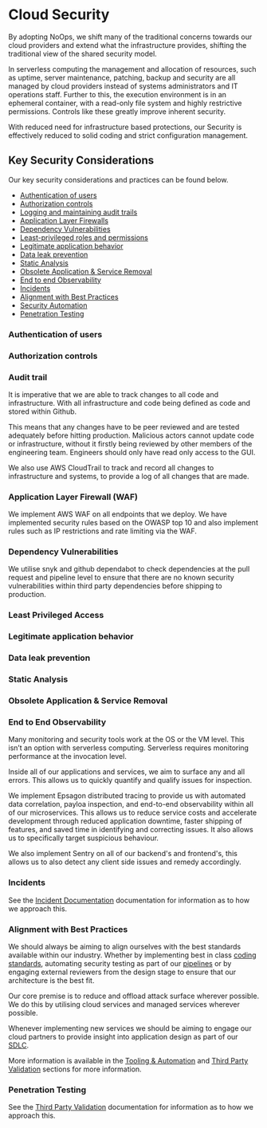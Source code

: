 # Cloud Security

By adopting NoOps, we shift many of the traditional concerns towards our cloud providers and extend what the 
infrastructure provides, shifting the traditional view of the shared security model.

In serverless computing the management and allocation of resources, such as uptime, server maintenance, patching, backup
and security are all managed by cloud providers instead of systems administrators and IT operations staff. Further to 
this, the execution environment is in an ephemeral container, with a read-only file system and highly restrictive 
permissions. Controls like these greatly improve inherent security.

With reduced need for infrastructure based protections, our Security is effectively reduced to solid coding and strict 
configuration management.

## Key Security Considerations
Our key security considerations and practices can be found below.

- [Authentication of users](#authentication-of-users)
- [Authorization controls](#authorization-controls)
- [Logging and maintaining audit trails](#audit-trail)
- [Application Layer Firewalls](#application-layer-firewall)
- [Dependency Vulnerabilities](#dependency-vulnerabilities)
- [Least-privileged roles and permissions](#least-privileged-access)
- [Legitimate application behavior](#legitimate-application-behavior)
- [Data leak prevention](#data-leak-prevention)
- [Static Analysis](#static-analysis)
- [Obsolete Application & Service Removal](#obsolete-application--service-removal)
- [End to end Observability](#end-to-end-observability)
- [Incidents](#incidents)
- [Alignment with Best Practices](#alignment-with-best-practices)
- [Security Automation](#security-automation)
- [Penetration Testing](#penetration-testing)

### Authentication of users

### Authorization controls

### Audit trail

It is imperative that we are able to track changes to all code and infrastructure. With all infrastructure and code 
being defined as code and stored within Github. 

This means that any changes have to be peer reviewed and are tested adequately before hitting production. Malicious 
actors cannot update code or infrastructure, without it firstly being reviewed by other members of the engineering team. 
Engineers should only have read only access to the GUI.

We also use AWS CloudTrail to track and record all changes to infrastructure and systems, to provide a log of all changes
that are made.

### Application Layer Firewall (WAF)

We implement AWS WAF on all endpoints that we deploy. We have implemented security rules based on the OWASP 
top 10 and also implement rules such as IP restrictions and rate limiting via the WAF.

### Dependency Vulnerabilities

We utilise snyk and github dependabot to check dependencies at the pull request and pipeline level to ensure that there
are no known security vulnerabilities within third party dependencies before shipping to production. 

### Least Privileged Access

### Legitimate application behavior

### Data leak prevention

### Static Analysis

### Obsolete Application & Service Removal

### End to End Observability

Many monitoring and security tools work at the OS or the VM level. This isn’t an option with serverless computing. 
Serverless requires monitoring performance at the invocation level.

Inside all of our applications and services, we aim to surface any and all errors. This allows us to quickly quantify
and qualify issues for inspection.

We implement Epsagon distributed tracing to provide us with automated data correlation, payloa inspection, and 
end-to-end observability within all of our microservices. This allows us to reduce service costs and accelerate 
development through reduced application downtime, faster shipping of features, and saved time in identifying and 
correcting issues. It also allows us to specifically target suspicious behaviour.

We also implement Sentry on all of our backend's and frontend's, this allows us to also detect any client side issues and
remedy accordingly.

### Incidents

See the [Incident Documentation](Incidents/overview.md) documentation for information as to how we approach this.

### Alignment with Best Practices

We should always be aiming to align ourselves with the best standards available within our industry. Whether by 
implementing best in class [coding standards](../service-delivery/coding-standards.md), automating security testing as
part of our [pipelines](../service-delivery/pipelines.md) or by engaging external reviewers from the design stage to
ensure that our architecture is the best fit.

Our core premise is to reduce and offload attack surface wherever possible. We do this by utilising cloud services and
managed services wherever possible.

Whenever implementing new services we should be aiming to engage our cloud partners to provide insight into application 
design as part of our [SDLC](sdlc.md).

More information is available in the [Tooling & Automation](tooling-and-automation.md) and 
[Third Party Validation](third-party-validation.md) sections for more information.

### Penetration Testing

See the [Third Party Validation](third-party-validation.md) documentation for information as to how we approach this.
